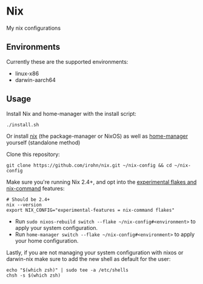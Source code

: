 # Nix
My nix configurations

## Environments
Currently these are the supported environments:
- linux-x86
- darwin-aarch64

## Usage
Install Nix and home-manager with the install script:
```
./install.sh
```
Or install [nix](https://nixos.org/download/) (the package-manager or NixOS)
as well as [home-manager](https://nix-community.github.io/home-manager/index.xhtml#sec-install-standalone) yourself (standalone method)

Clone this repository:
```
git clone https://github.com/irohn/nix.git ~/nix-config && cd ~/nix-config
```

Make sure you're running Nix 2.4+, and opt into the [experimental flakes and nix-command](https://nixos.wiki/wiki/Flakes) features:
```
# Should be 2.4+
nix --version
export NIX_CONFIG="experimental-features = nix-command flakes"
```

- Run `sudo nixos-rebuild switch --flake ~/nix-config#<environment>` to apply your system configuration.
- Run `home-manager switch --flake ~/nix-config#<environment>` to apply your home configuration.

Lastly, if you are not managing your system configuration with nixos or darwin-nix make sure to add the new shell as default for the user:
```
echo "$(which zsh)" | sudo tee -a /etc/shells
chsh -s $(which zsh)
```

